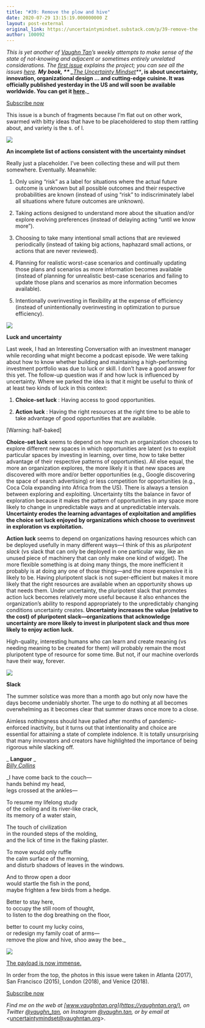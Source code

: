 ```yaml
---
title: "#39: Remove the plow and hive"
date: 2020-07-29 13:15:19.000000000 Z
layout: post-external
original_link: https://uncertaintymindset.substack.com/p/39-remove-the-plow-and-hive
author: 100092
---
```


_This is yet another of [Vaughn Tan](https://vaughntan.org/)’s weekly attempts to make sense of the state of not-knowing and adjacent or sometimes entirely unrelated considerations. The [first issue](https://uncertaintymindset.substack.com/p/the-uncertainty-mindset) explains the project; you can see all the issues [here](https://uncertaintymindset.substack.com/). **My book, ** _**[The Uncertainty Mindset](https://uncertaintymindset.org/)**_**, is about uncertainty, innovation, organizational design … and cutting-edge cuisine. It was officially published yesterday in the US and will soon be available worldwide. You can get it [here](https://uncertaintymindset.org/resources.html#buy).**_

[Subscribe now](https://uncertaintymindset.substack.com/subscribe?)

This issue is a bunch of fragments because I’m flat out on other work, swarmed with bitty ideas that have to be placeholdered to stop them rattling about, and variety is the s. of l.

[![](https://substackcdn.com/image/fetch/w_1456,c_limit,f_auto,q_auto:good,fl_progressive:steep/https%3A%2F%2Fbucketeer-e05bbc84-baa3-437e-9518-adb32be77984.s3.amazonaws.com%2Fpublic%2Fimages%2F6746f710-e91a-42fd-87c2-7c496c443442_1072x1305.jpeg)](https://substackcdn.com/image/fetch/f_auto,q_auto:good,fl_progressive:steep/https%3A%2F%2Fbucketeer-e05bbc84-baa3-437e-9518-adb32be77984.s3.amazonaws.com%2Fpublic%2Fimages%2F6746f710-e91a-42fd-87c2-7c496c443442_1072x1305.jpeg)

**An incomplete list of actions consistent with the uncertainty mindset**

Really just a placeholder. I’ve been collecting these and will put them somewhere. Eventually. Meanwhile:

1. Only using “risk” as a label for situations where the actual future outcome is unknown but all possible outcomes and their respective probabilities are known (instead of using “risk” to indiscriminately label all situations where future outcomes are unknown).

2. Taking actions designed to understand more about the situation and/or explore evolving preferences (instead of delaying acting “until we know more”). 

3. Choosing to take many intentional small actions that are reviewed periodically (instead of taking big actions, haphazard small actions, or actions that are never reviewed).

4. Planning for realistic worst-case scenarios and continually updating those plans and scenarios as more information becomes available (instead of planning for unrealistic best-case scenarios and failing to update those plans and scenarios as more information becomes available).

5. Intentionally overinvesting in flexibility at the expense of efficiency (instead of unintentionally overinvesting in optimization to pursue efficiency).

[![](https://substackcdn.com/image/fetch/w_1456,c_limit,f_auto,q_auto:good,fl_progressive:steep/https%3A%2F%2Fbucketeer-e05bbc84-baa3-437e-9518-adb32be77984.s3.amazonaws.com%2Fpublic%2Fimages%2F4ccafc8f-16cb-482b-ae7a-b7372c69e0f6_980x1306.jpeg)](https://substackcdn.com/image/fetch/f_auto,q_auto:good,fl_progressive:steep/https%3A%2F%2Fbucketeer-e05bbc84-baa3-437e-9518-adb32be77984.s3.amazonaws.com%2Fpublic%2Fimages%2F4ccafc8f-16cb-482b-ae7a-b7372c69e0f6_980x1306.jpeg)

**Luck and uncertainty**

Last week, I had an Interesting Conversation with an investment manager while recording what might become a podcast episode. We were talking about how to know whether building and maintaining a high-performing investment portfolio was due to luck or skill. I don’t have a good answer for this yet. The follow-up question was if and how luck is influenced by uncertainty. Where we parked the idea is that it might be useful to think of at least two kinds of luck in this context:

1. **Choice-set luck** : Having access to good opportunities. 

2. **Action luck** : Having the right resources at the right time to be able to take advantage of good opportunities that are available. 

[Warning: half-baked]

**Choice-set luck** seems to depend on how much an organization chooses to explore different new spaces in which opportunities are latent (vs to exploit particular spaces by investing in learning, over time, how to take better advantage of their respective patterns of opportunities). All else equal, the more an organization explores, the more likely it is that new spaces are discovered with more and/or better opportunities (e.g., Google discovering the space of search advertising) or less competition for opportunities (e.g., Coca Cola expanding into Africa from the US). There is always a tension between exploring and exploiting. Uncertainty tilts the balance in favor of exploration because it makes the pattern of opportunities in any space more likely to change in unpredictable ways and at unpredictable intervals. **Uncertainty erodes the learning advantages of exploitation and amplifies the choice set luck enjoyed by organizations which choose to overinvest in exploration vs exploitation.**

**Action luck** seems to depend on organizations having resources which can be deployed usefully in many different ways—I think of this as _pluripotent slack_ (vs slack that can only be deployed in one particular way, like an unused piece of machinery that can only make one kind of widget). The more flexible something is at doing many things, the more inefficient it probably is at doing any one of those things—and the more expensive it is likely to be. Having pluripotent slack is not super-efficient but makes it more likely that the right resources are available when an opportunity shows up that needs them. Under uncertainty, the pluripotent slack that promotes action luck becomes relatively more useful because it also enhances the organization’s ability to respond appropriately to the unpredictably changing conditions uncertainty creates. **Uncertainty increases the value (relative to the cost) of pluripotent slack—organizations that acknowledge uncertainty are more likely to invest in pluripotent slack and thus more likely to enjoy action luck.**

High-quality, interesting humans who can learn and create meaning (vs needing meaning to be created for them) will probably remain the most pluripotent type of resource for some time. But not, if our machine overlords have their way, forever.

[![](https://substackcdn.com/image/fetch/w_1456,c_limit,f_auto,q_auto:good,fl_progressive:steep/https%3A%2F%2Fbucketeer-e05bbc84-baa3-437e-9518-adb32be77984.s3.amazonaws.com%2Fpublic%2Fimages%2Fa2982b95-1100-4dbd-b008-1860c7a22346_994x1305.jpeg)](https://substackcdn.com/image/fetch/f_auto,q_auto:good,fl_progressive:steep/https%3A%2F%2Fbucketeer-e05bbc84-baa3-437e-9518-adb32be77984.s3.amazonaws.com%2Fpublic%2Fimages%2Fa2982b95-1100-4dbd-b008-1860c7a22346_994x1305.jpeg)

**Slack**

The summer solstice was more than a month ago but only now have the days become undeniably shorter. The urge to do nothing at all becomes overwhelming as it becomes clear that summer draws once more to a close.

Aimless nothingness should have palled after months of pandemic-enforced inactivity, but it turns out that intentionality and choice are essential for attaining a state of complete indolence. It is totally unsurprising that many innovators and creators have highlighted the importance of being rigorous while slacking off.

_ **Languor** _  
_[Billy Collins](http://www.loc.gov/rr/program/bib/collins/)_  

_I have come back to the couch—  
hands behind my head,  
legs crossed at the ankles—  

To resume my lifelong study  
of the ceiling and its river-like crack,  
its memory of a water stain,  

The touch of civilization  
in the rounded steps of the molding,  
and the lick of time in the flaking plaster.  

To move would only ruffle  
the calm surface of the morning,  
and disturb shadows of leaves in the windows.  

And to throw open a door  
would startle the fish in the pond,  
maybe frighten a few birds from a hedge.  

Better to stay here,  
to occupy the still room of thought,  
to listen to the dog breathing on the floor,  

better to count my lucky coins,  
or redesign my family coat of arms—  
remove the plow and hive, shoo away the bee._

[![](https://substackcdn.com/image/fetch/w_1456,c_limit,f_auto,q_auto:good,fl_progressive:steep/https%3A%2F%2Fbucketeer-e05bbc84-baa3-437e-9518-adb32be77984.s3.amazonaws.com%2Fpublic%2Fimages%2Fe6c0655f-dcf0-4dd2-a661-752d9470ff71_867x1156.png)](https://substackcdn.com/image/fetch/f_auto,q_auto:good,fl_progressive:steep/https%3A%2F%2Fbucketeer-e05bbc84-baa3-437e-9518-adb32be77984.s3.amazonaws.com%2Fpublic%2Fimages%2Fe6c0655f-dcf0-4dd2-a661-752d9470ff71_867x1156.png)

[The payload is now immense.](https://music.youtube.com/watch?v=ZPjxq2-j6xY&list=PLXy4K0Fov3l4nLLyoevBPaj3zlUfjF_J-)

In order from the top, the photos in this issue were taken in Atlanta (2017), San Francisco (2015), London (2018), and Venice (2018).

[Subscribe now](https://uncertaintymindset.substack.com/subscribe?)

_Find me on the web at _[www.vaughntan.org](https://vaughntan.org/)_, on Twitter _[@vaughn\_tan](https://twitter.com/vaughn_tan)_, on Instagram _[@vaughn.tan](https://www.instagram.com/vaughn.tan/)_, or by email at \<_[uncertaintymindset@vaughntan.org](mailto:uncertaintymindset@vaughntan.org)\>.

